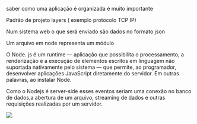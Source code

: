 saber como uma aplicação é organizada  é muito importante

Padrão de projeto layers ( exemplo protocolo TCP IP)

Num sistema web o que será enviado são dados no formato json

Um arquivo em node representa um módulo


O Node. js é um runtime — aplicação que possibilita o processamento, a renderização e a execução de 
elementos escritos em linguagem não suportada nativamente pelo sistema — que permite, ao programador, 
desenvolver aplicações JavaScript diretamente do servidor. Em outras palavras, ao instalar Node.

Como o Nodejs é server-side esses eventos seriam uma conexão no banco de dados,a 
abertura de um arquivo, streaming de dados e outras requisições realizadas por um servidor.

![](https://miro.medium.com/max/1100/0%2ALzhTau1Zp4P8N4is.png)